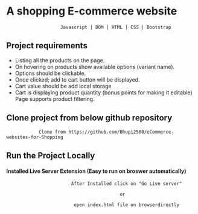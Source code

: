 # A shopping E-commerce website

                        Javascript | DOM | HTML | CSS | Bootstrap

## Project requirements
   * Listing all the products on the page.
   * On hovering on products show available options (variant name).
   * Options should be clickable.
   * Once clicked; add to cart button will be displayed.
   * Cart value should be add local storage
   * Cart is displaying product quantity (bonus points for making it editable) Page supports product filtering.


## Clone project from below github repository

                Clone from https://github.com/Bhupi2508/eCommerce-websites-for-Shopping

## Run the Project Locally
#### Installed Live Server Extension (Easy to run on broswer automatically)

                            After Installed click on "Go Live server"
                                    
                                              or

                             open index.html file on browserdirectly

